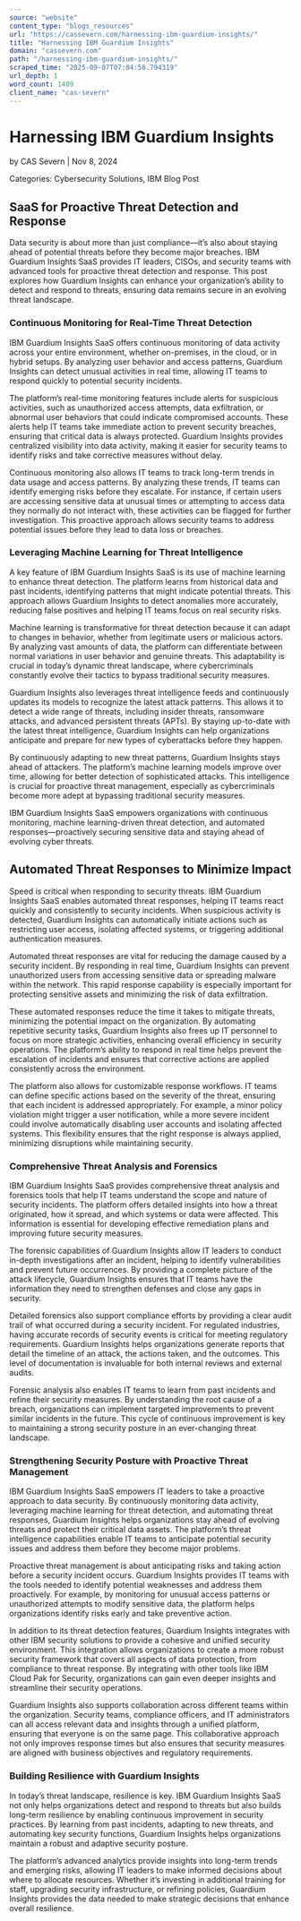```yaml
---
source: "website"
content_type: "blogs_resources"
url: "https://cassevern.com/harnessing-ibm-guardium-insights/"
title: "Harnessing IBM Guardium Insights"
domain: "cassevern.com"
path: "/harnessing-ibm-guardium-insights/"
scraped_time: "2025-09-07T07:04:58.794319"
url_depth: 1
word_count: 1409
client_name: "cas-severn"
---
```


# Harnessing IBM Guardium Insights

by CAS Severn | Nov 8, 2024

Categories: Cybersecurity Solutions, IBM Blog Post

## SaaS for Proactive Threat Detection and Response

Data security is about more than just compliance—it’s also about staying ahead of potential threats before they become major breaches. IBM Guardium Insights SaaS provides IT leaders, CISOs, and security teams with advanced tools for proactive threat detection and response. This post explores how Guardium Insights can enhance your organization’s ability to detect and respond to threats, ensuring data remains secure in an evolving threat landscape.

### Continuous Monitoring for Real-Time Threat Detection

IBM Guardium Insights SaaS offers continuous monitoring of data activity across your entire environment, whether on-premises, in the cloud, or in hybrid setups. By analyzing user behavior and access patterns, Guardium Insights can detect unusual activities in real time, allowing IT teams to respond quickly to potential security incidents.

The platform’s real-time monitoring features include alerts for suspicious activities, such as unauthorized access attempts, data exfiltration, or abnormal user behaviors that could indicate compromised accounts. These alerts help IT teams take immediate action to prevent security breaches, ensuring that critical data is always protected. Guardium Insights provides centralized visibility into data activity, making it easier for security teams to identify risks and take corrective measures without delay.

Continuous monitoring also allows IT teams to track long-term trends in data usage and access patterns. By analyzing these trends, IT teams can identify emerging risks before they escalate. For instance, if certain users are accessing sensitive data at unusual times or attempting to access data they normally do not interact with, these activities can be flagged for further investigation. This proactive approach allows security teams to address potential issues before they lead to data loss or breaches.

### Leveraging Machine Learning for Threat Intelligence

A key feature of IBM Guardium Insights SaaS is its use of machine learning to enhance threat detection. The platform learns from historical data and past incidents, identifying patterns that might indicate potential threats. This approach allows Guardium Insights to detect anomalies more accurately, reducing false positives and helping IT teams focus on real security risks.

Machine learning is transformative for threat detection because it can adapt to changes in behavior, whether from legitimate users or malicious actors. By analyzing vast amounts of data, the platform can differentiate between normal variations in user behavior and genuine threats. This adaptability is crucial in today’s dynamic threat landscape, where cybercriminals constantly evolve their tactics to bypass traditional security measures.

Guardium Insights also leverages threat intelligence feeds and continuously updates its models to recognize the latest attack patterns. This allows it to detect a wide range of threats, including insider threats, ransomware attacks, and advanced persistent threats (APTs). By staying up-to-date with the latest threat intelligence, Guardium Insights can help organizations anticipate and prepare for new types of cyberattacks before they happen.

By continuously adapting to new threat patterns, Guardium Insights stays ahead of attackers. The platform’s machine learning models improve over time, allowing for better detection of sophisticated attacks. This intelligence is crucial for proactive threat management, especially as cybercriminals become more adept at bypassing traditional security measures.

IBM Guardium Insights SaaS empowers organizations with continuous monitoring, machine learning-driven threat detection, and automated responses—proactively securing sensitive data and staying ahead of evolving cyber threats.

## Automated Threat Responses to Minimize Impact

Speed is critical when responding to security threats. IBM Guardium Insights SaaS enables automated threat responses, helping IT teams react quickly and consistently to security incidents. When suspicious activity is detected, Guardium Insights can automatically initiate actions such as restricting user access, isolating affected systems, or triggering additional authentication measures.

Automated threat responses are vital for reducing the damage caused by a security incident. By responding in real time, Guardium Insights can prevent unauthorized users from accessing sensitive data or spreading malware within the network. This rapid response capability is especially important for protecting sensitive assets and minimizing the risk of data exfiltration.

These automated responses reduce the time it takes to mitigate threats, minimizing the potential impact on the organization. By automating repetitive security tasks, Guardium Insights also frees up IT personnel to focus on more strategic activities, enhancing overall efficiency in security operations. The platform’s ability to respond in real time helps prevent the escalation of incidents and ensures that corrective actions are applied consistently across the environment.

The platform also allows for customizable response workflows. IT teams can define specific actions based on the severity of the threat, ensuring that each incident is addressed appropriately. For example, a minor policy violation might trigger a user notification, while a more severe incident could involve automatically disabling user accounts and isolating affected systems. This flexibility ensures that the right response is always applied, minimizing disruptions while maintaining security.

### Comprehensive Threat Analysis and Forensics

IBM Guardium Insights SaaS provides comprehensive threat analysis and forensics tools that help IT teams understand the scope and nature of security incidents. The platform offers detailed insights into how a threat originated, how it spread, and which systems or data were affected. This information is essential for developing effective remediation plans and improving future security measures.

The forensic capabilities of Guardium Insights allow IT leaders to conduct in-depth investigations after an incident, helping to identify vulnerabilities and prevent future occurrences. By providing a complete picture of the attack lifecycle, Guardium Insights ensures that IT teams have the information they need to strengthen defenses and close any gaps in security.

Detailed forensics also support compliance efforts by providing a clear audit trail of what occurred during a security incident. For regulated industries, having accurate records of security events is critical for meeting regulatory requirements. Guardium Insights helps organizations generate reports that detail the timeline of an attack, the actions taken, and the outcomes. This level of documentation is invaluable for both internal reviews and external audits.

Forensic analysis also enables IT teams to learn from past incidents and refine their security measures. By understanding the root cause of a breach, organizations can implement targeted improvements to prevent similar incidents in the future. This cycle of continuous improvement is key to maintaining a strong security posture in an ever-changing threat landscape.

### Strengthening Security Posture with Proactive Threat Management

IBM Guardium Insights SaaS empowers IT leaders to take a proactive approach to data security. By continuously monitoring data activity, leveraging machine learning for threat detection, and automating threat responses, Guardium Insights helps organizations stay ahead of evolving threats and protect their critical data assets. The platform’s threat intelligence capabilities enable IT teams to anticipate potential security issues and address them before they become major problems.

Proactive threat management is about anticipating risks and taking action before a security incident occurs. Guardium Insights provides IT teams with the tools needed to identify potential weaknesses and address them proactively. For example, by monitoring for unusual access patterns or unauthorized attempts to modify sensitive data, the platform helps organizations identify risks early and take preventive action.

In addition to its threat detection features, Guardium Insights integrates with other IBM security solutions to provide a cohesive and unified security environment. This integration allows organizations to create a more robust security framework that covers all aspects of data protection, from compliance to threat response. By integrating with other tools like IBM Cloud Pak for Security, organizations can gain even deeper insights and streamline their security operations.

Guardium Insights also supports collaboration across different teams within the organization. Security teams, compliance officers, and IT administrators can all access relevant data and insights through a unified platform, ensuring that everyone is on the same page. This collaborative approach not only improves response times but also ensures that security measures are aligned with business objectives and regulatory requirements.

### Building Resilience with Guardium Insights

In today’s threat landscape, resilience is key. IBM Guardium Insights SaaS not only helps organizations detect and respond to threats but also builds long-term resilience by enabling continuous improvement in security practices. By learning from past incidents, adapting to new threats, and automating key security functions, Guardium Insights helps organizations maintain a robust and adaptive security posture.

The platform’s advanced analytics provide insights into long-term trends and emerging risks, allowing IT leaders to make informed decisions about where to allocate resources. Whether it’s investing in additional training for staff, upgrading security infrastructure, or refining policies, Guardium Insights provides the data needed to make strategic decisions that enhance overall resilience.